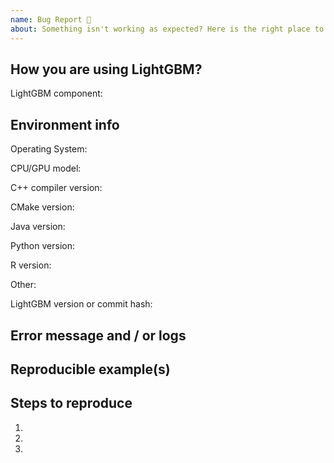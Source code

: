 ```yaml
---
name: Bug Report 🐞
about: Something isn't working as expected? Here is the right place to report.
---
```


<!--
Please search your question on previous issues, Stack Overflow (https://stackoverflow.com/questions/tagged/lightgbm) or other search engines before you open a new one.
-->

<!--
For bugs and unexpected issues, please check the latest master branch first. If problems indeed exist, please provide the following information, so that we could reproduce them on our system.
-->

## How you are using LightGBM?

<!-- 
Choose one of the following components

* R package
* Python package
* C++ library
* Command Line Interface (CLI)
* Java via SWIG
* Other (please specify)
-->
LightGBM component: 

## Environment info

<!-- Fill out each of the below. If something is not applicable, put 'N/A' or leave it blank -->

Operating System:

CPU/GPU model:

C++ compiler version:

CMake version:

Java version:

Python version:

R version:

Other:

<!-- Please check the latest master branch first -->
LightGBM version or commit hash:

## Error message and / or logs

<!--
Paste error log below.

Please paste the error text instead of screenshots, so others
can find this issue from search engines.
-->


## Reproducible example(s)

<!--
Paste examples code below.

Please paste code and text logs instead of screenshots, so others
can find this issue from search engines.

If possible, try to provide a minimum working example that does not
require access to proprietary data: https://stackoverflow.com/help/minimal-reproducible-example.
-->

## Steps to reproduce

1.
2.
3.
